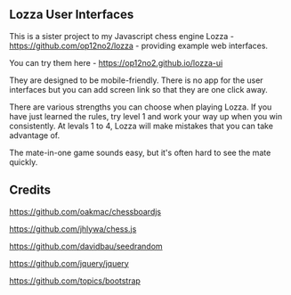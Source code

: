 ## Lozza User Interfaces

This is a sister project to my Javascript chess engine Lozza - https://github.com/op12no2/lozza - providing example web interfaces. 

You can try them here - https://op12no2.github.io/lozza-ui

They are designed to be mobile-friendly.  There is no app for the user interfaces but you can add screen link so that they are one click away. 

There are various strengths you can choose when playing Lozza.  If you have just learned the rules, try level 1 and work your way up when you win consistently. At levals 1 to 4, Lozza will make mistakes that you can take advantage of. 

The mate-in-one game sounds easy, but it's often hard to see the mate quickly.

## Credits

https://github.com/oakmac/chessboardjs

https://github.com/jhlywa/chess.js

https://github.com/davidbau/seedrandom

https://github.com/jquery/jquery

https://github.com/topics/bootstrap


